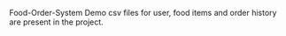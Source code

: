 Food-Order-System
Demo csv files for user, food items and order history are present in the project.
